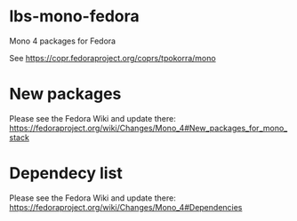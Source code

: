 # lbs-mono-fedora
Mono 4 packages for Fedora

See https://copr.fedoraproject.org/coprs/tpokorra/mono

# New packages
Please see the Fedora Wiki and update there: https://fedoraproject.org/wiki/Changes/Mono_4#New_packages_for_mono_stack

# Dependecy list
Please see the Fedora Wiki and update there: https://fedoraproject.org/wiki/Changes/Mono_4#Dependencies
